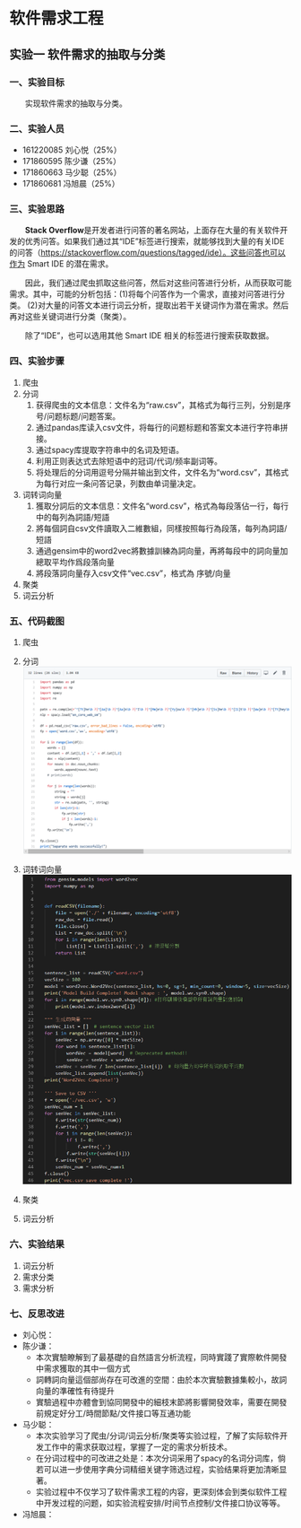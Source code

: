# 软件需求工程
## 实验一 软件需求的抽取与分类

### 一、实验目标
&emsp;&emsp;实现软件需求的抽取与分类。

### 二、实验人员
* 161220085 刘心悦（25%）
* 171860595 陈少谦（25%）
* 171860663 马少聪（25%）
* 171860681 冯旭晨（25%）

### 三、实验思路
&emsp;&emsp;**Stack Overflow**是开发者进行问答的著名网站，上面存在大量的有关软件开发的优秀问答。如果我们通过其“IDE”标签进行搜索，就能够找到大量的有关IDE的问答（https://stackoverflow.com/questions/tagged/ide）。这些问答也可以作为 Smart IDE 的潜在需求。 <br>

&emsp;&emsp;因此，我们通过爬虫抓取这些问答，然后对这些问答进行分析，从而获取可能需求。其中，可能的分析包括：(1)将每个问答作为一个需求，直接对问答进行分类。 (2)对大量的问答文本进行词云分析，提取出若干关键词作为潜在需求。然后再对这些关键词进行分类（聚类）。 

&emsp;&emsp;除了“IDE”，也可以选用其他 Smart IDE 相关的标签进行搜索获取数据。

### 四、实验步骤
1. 爬虫
2. 分词
    1. 获得爬虫的文本信息：文件名为“raw.csv”，其格式为每行三列，分别是序号/问题标题/问题答案。
    2. 通过pandas库读入csv文件，将每行的问题标题和答案文本进行字符串拼接。
    3. 通过spacy库提取字符串中的名词及短语。
    4. 利用正则表达式去除短语中的冠词/代词/频率副词等。
    5. 将处理后的分词用逗号分隔并输出到文件，文件名为“word.csv”，其格式为每行对应一条问答记录，列数由单词量决定。
3. 词转词向量
   1. 獲取分詞后的文本信息：文件名“word.csv”，格式為每段落佔一行，每行中的每列為詞語/短語
   2. 將每個詞自csv文件讀取入二維數組，同樣按照每行為段落，每列為詞語/短語
   3. 通過gensim中的word2vec將數據訓練為詞向量，再將每段中的詞向量加總取平均作爲段落向量
   4. 將段落詞向量存入csv文件“vec.csv”，格式為 序號/向量
4. 聚类
5. 词云分析

### 五、代码截图
1. 爬虫
2. 分词
![](https://github.com/NJUaaron/SoftwareReqEng/blob/master/Exp1/Pictures/SeparateCode.PNG)

3. 词转词向量
![](https://github.com/NJUaaron/SoftwareReqEng/blob/master/Exp1/Pictures/word2vec.png)

4. 聚类
5. 词云分析

### 六、实验结果
1. 词云分析
2. 需求分类
3. 需求分析

### 七、反思改进
* 刘心悦：
* 陈少谦：
    * 本次實驗瞭解到了最基礎的自然語言分析流程，同時實踐了實際軟件開發中需求獲取的其中一個方式
    * 詞轉詞向量這個部尚存在可改進的空間：由於本次實驗數據集較小，故詞向量的準確性有待提升
    * 實驗過程中亦體會到協同開發中的細枝末節將影響開發效率，需要在開發前規定好分工/時間節點/文件接口等互通功能
* 马少聪：
    * 本次实验学习了爬虫/分词/词云分析/聚类等实验过程，了解了实际软件开发工作中的需求获取过程，掌握了一定的需求分析技术。
    * 在分词过程中的可改进之处是：本次分词采用了spacy的名词分词库，倘若可以进一步使用字典分词精细关键字筛选过程，实验结果将更加清晰显著。
    * 实验过程中不仅学习了软件需求工程的内容，更深刻体会到类似软件工程中开发过程的问题，如实验流程安排/时间节点控制/文件接口协议等等。
* 冯旭晨：
